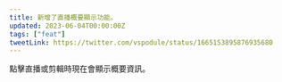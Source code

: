 ```yaml
---
title: 新增了直播概要顯示功能。
updated: 2023-06-04T00:00:00Z
tags: ["feat"]
tweetLink: https://twitter.com/vspodule/status/1665153895876935680
---
```


點擊直播或剪輯時現在會顯示概要資訊。